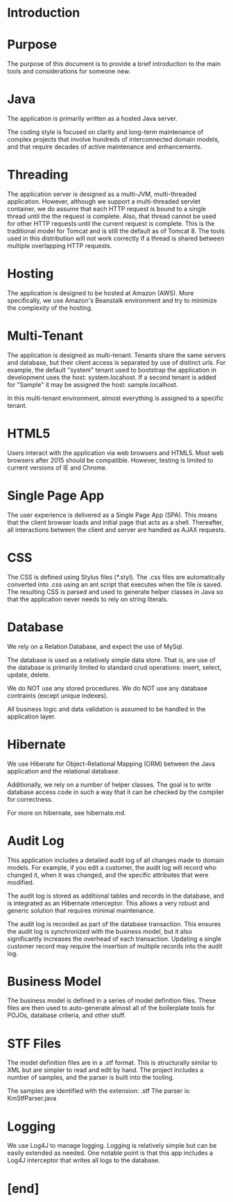 Introduction
======================

# Purpose
The purpose of this document is to provide a brief introduction
to the main tools and considerations for someone new.


# Java
The application is primarily written as a hosted Java server.

The coding style is focused on clarity and long-term maintenance
of complex projects that involve hundreds of interconnected 
domain models, and that require decades of active maintenance
and enhancements. 


# Threading
The application server is designed as a multi-JVM, multi-threaded
application. However, although we support a multi-threaded servlet
container, we do assume that each HTTP request is bound to a single
thread until the the request is complete. Also, that thread cannot
be used for other HTTP requests until the current request is complete.
This is the traditional model for Tomcat and is still the default as
of Tomcat 8. The tools used in this distribution will not work correctly
if a thread is shared between multiple overlapping HTTP requests.


# Hosting
The application is designed to be hosted at Amazon (AWS). More 
specifically, we use Amazon's Beanstalk environment and try to 
minimize the complexity of the hosting.


# Multi-Tenant
The application is designed as multi-tenant. Tenants share the same 
servers and database, but their client access is separated by use
of distinct urls. For example, the default "system" tenant used to
bootstrap the application in development uses the host: system.locahost.
If a second tenant is added for "Sample" it may be assigned the host:
sample.localhost.

In this multi-tenant environment, almost everything is assigned to a
specific tenant. 
 

# HTML5
Users interact with the application via web browsers and HTML5.
Most web browsers after 2015 should be compatible. However, testing
is limited to current versions of IE and Chrome. 


# Single Page App
The user experience is delivered as a Single Page App (SPA).
This means that the client browser loads and initial page that
acts as a shell. Thereafter, all interactions between the client
and server are handled as AJAX requests.  
 

# CSS
The CSS is defined using Stylus files (*.styl). The .css files
are automatically converted into .css using an ant script that
executes when the file is saved. The resulting CSS is parsed
and used to generate helper classes in Java so that the application
never needs to rely on string literals. 


# Database
We rely on a Relation Database, and expect the use of MySql.

The database is used as a relatively simple data store. 
That is, are use of the database is primarily limited to
standard crud operations: insert, select, update, delete.

We do NOT use any stored procedures.
We do NOT use any database contraints (except unique indexes).

All business logic and data validation is assumed to be handled
in the application layer.


# Hibernate
We use Hiberate for Object-Relational Mapping (ORM) between the
Java application and the relational database. 

Additionally, we rely on a number of helper classes. The goal
is to write database access code in such a way that it can 
be checked by the compiler for correctness.

For more on hibernate, see hibernate.md. 


# Audit Log
This application includes a detailed audit log of all changes
made to domain models. For example, if you edit a customer, 
the audit log will record who changed it, when it was changed,
and the specific attributes that were modified. 

The audit log is stored as additional tables and records in 
the database, and is integrated as an Hibernate interceptor.
This allows a very robust and generic solution that requires
minimal maintenance.
 
The audit log is recorded as part of the database transaction.
This ensures the audit log is synchronized with the business 
model, but it also significantly increases the overhead of each
transaction. Updating a single customer record may require the
insertion of multiple records into the audit log.


# Business Model
The business model is defined in a series of model definition files.
These files are then used to auto-generate almost all of the boilerplate
tools for POJOs, database criteria, and other stuff. 


# STF Files
The model definition files are in a .stf format. This is structurally
similar to XML but are simpler to read and edit by hand. The project
includes a number of samples, and the parser is built into the tooling.

The samples are identified with the extension: .stf
The parser is: KmStfParser.java


# Logging
We use Log4J to manage logging. Logging is relatively simple but can 
be easily extended as needed. One notable point is that this app
includes a Log4J interceptor that writes all logs to the database.

 
# [end]
